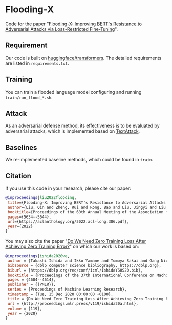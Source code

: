 # Flooding-X

Code for the paper "[Flooding-X: Improving BERT's Resistance to Adversarial Attacks via Loss-Restricted Fine-Tuning](https://aclanthology.org/2022.acl-long.386.pdf)".

## Requirement
Our code is built on [huggingface/transformers](https://github.com/huggingface/transformers). The detailed requirements are listed in `requirements.txt`.

## Training
You can train a flooded language model configuring and running `train/run_flood_*.sh`.

## Attack
As an adversarial defense method, its effectiveness is to be evaluated by adversarial attacks, which is implemented based on [TextAttack](https://github.com/QData/TextAttack).

## Baselines
We re-implemented baseline methods, which could be found in `train`.

## Citation
If you use this code in your research, please cite our paper:
```bibtex
@inproceedings{liu2022flooding,
 title={Flooding-X: Improving BERT’s Resistance to Adversarial Attacks via Loss-Restricted Fine-Tuning},
 author={Liu, Qin and Zheng, Rui and Rong, Bao and Liu, Jingyi and Liu, Zhihua and Cheng, Zhanzhan and Qiao, Liang and Gui, Tao and Zhang, Qi and Huang, Xuan-Jing},
 booktitle={Proceedings of the 60th Annual Meeting of the Association for Computational Linguistics (Volume 1: Long Papers)},
 pages={5634--5644},
 url={https://aclanthology.org/2022.acl-long.386.pdf},
 year={2022}
}
```
You may also cite the paper "[Do We Need Zero Training Loss After Achieving Zero Training Error?](http://proceedings.mlr.press/v119/ishida20a.html)" on which our work is based on:
```bibtex
@inproceedings{ishida2020we,
 author = {Takashi Ishida and Ikko Yamane and Tomoya Sakai and Gang Niu and Masashi Sugiyama},
 bibsource = {dblp computer science bibliography, https://dblp.org},
 biburl = {https://dblp.org/rec/conf/icml/IshidaYS0S20.bib},
 booktitle = {Proceedings of the 37th International Conference on Machine Learning, {ICML} 2020, 13-18 July 2020, Virtual Event},
 pages = {4604--4614},
 publisher = {{PMLR}},
 series = {Proceedings of Machine Learning Research},
 timestamp = {Tue, 15 Dec 2020 00:00:00 +0100},
 title = {Do We Need Zero Training Loss After Achieving Zero Training Error?},
 url = {http://proceedings.mlr.press/v119/ishida20a.html},
 volume = {119},
 year = {2020}
}
```

